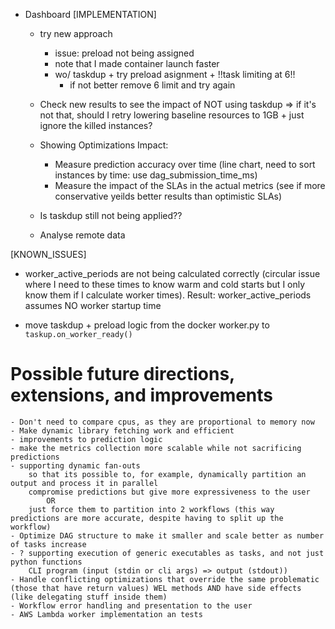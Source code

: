 - Dashboard
    [IMPLEMENTATION]
    - try new approach
        - issue: preload not being assigned
        - note that I made container launch faster
        - wo/ taskdup + try preload asignment + !!task limiting at 6!!
            - if not better remove 6 limit and try again
    - Check new results to see the impact of NOT using taskdup
        => if it's not that, should I retry lowering baseline resources to 1GB + just ignore the killed instances?

    - Showing Optimizations Impact:
        - Measure prediction accuracy over time (line chart, need to sort instances by time: use dag_submission_time_ms)
        - Measure the impact of the SLAs in the actual metrics (see if more conservative yeilds better results than optimistic SLAs)
    - Is taskdup still not being applied??
    - Analyse remote data

[KNOWN_ISSUES]
- worker_active_periods are not being calculated correctly (circular issue where I need to these times to know warm and cold starts but I only know them if I calculate worker times). Result: worker_active_periods assumes NO worker startup time

- move taskdup + preload logic from the docker worker.py to `taskup.on_worker_ready()`

# Possible future directions, extensions, and improvements
    - Don't need to compare cpus, as they are proportional to memory now
    - Make dynamic library fetching work and efficient
    - improvements to prediction logic
    - make the metrics collection more scalable while not sacrificing predictions
    - supporting dynamic fan-outs
        so that its possible to, for example, dynamically partition an output and process it in parallel
        compromise predictions but give more expressiveness to the user 
            OR
        just force them to partition into 2 workflows (this way predictions are more accurate, despite having to split up the workflow)
    - Optimize DAG structure to make it smaller and scale better as number of tasks increase
    - ? supporting execution of generic executables as tasks, and not just python functions
        CLI program (input (stdin or cli args) => output (stdout))
    - Handle conflicting optimizations that override the same problematic (those that have return values) WEL methods AND have side effects (like delegating stuff inside them)
    - Workflow error handling and presentation to the user
    - AWS Lambda worker implementation an tests